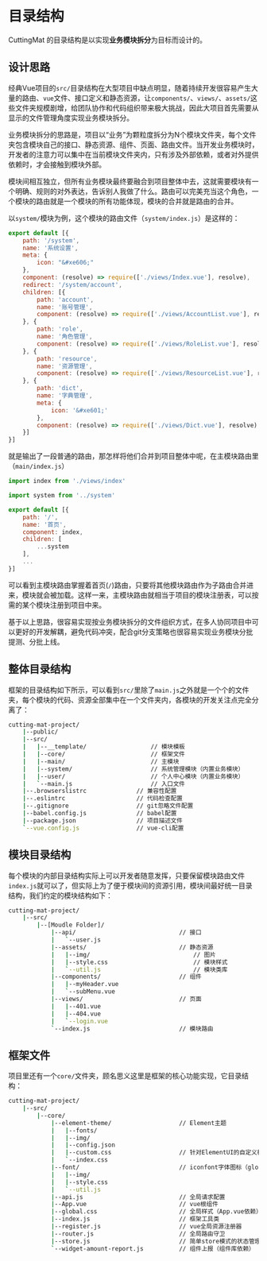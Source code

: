 # 目录结构

CuttingMat 的目录结构是以实现**业务模块拆分**为目标而设计的。

## 设计思路

经典Vue项目的`src/`目录结构在大型项目中缺点明显，随着持续开发很容易产生大量的路由、`vue`文件、接口定义和静态资源，让`components/`、`views/`、`assets/`这些文件夹规模剧增，给团队协作和代码组织带来极大挑战，因此大项目首先需要从显示的文件管理角度实现业务模块拆分。

业务模块拆分的思路是，项目以“业务”为颗粒度拆分为N个模块文件夹，每个文件夹包含模块自己的接口、静态资源、组件、页面、路由文件。当开发业务模块时，开发者的注意力可以集中在当前模块文件夹内，只有涉及外部依赖，或者对外提供依赖时，才会接触到模块外部。

模块间相互独立，但所有业务模块最终要融合到项目整体中去，这就需要模块有一个明确、规则的对外表达，告诉别人我做了什么。路由可以完美充当这个角色，一个模块的路由就是一个模块的所有功能体现，模块的合并就是路由的合并。

以`system/`模块为例，这个模块的路由文件（`system/index.js`）是这样的：

``` javascript
export default [{
    path: '/system',
    name: '系统设置',
    meta: {
        icon: "&#xe606;"
    },
    component: (resolve) => require(['./views/Index.vue'], resolve),
    redirect: '/system/account',
    children: [{
        path: 'account',
        name: '账号管理',
        component: (resolve) => require(['./views/AccountList.vue'], resolve)
    }, {
        path: 'role',
        name: '角色管理',
        component: (resolve) => require(['./views/RoleList.vue'], resolve)
    }, {
        path: 'resource',
        name: '资源管理',
        component: (resolve) => require(['./views/ResourceList.vue'], resolve)
    }, {
        path: 'dict',
        name: '字典管理',
        meta: {
            icon: '&#xe601;'
        },
        component: (resolve) => require(['./views/Dict.vue'], resolve)
    }]
}]
```

就是输出了一段普通的路由，那怎样将他们合并到项目整体中呢，在主模块路由里（`main/index.js`）

``` javascript
import index from './views/index'

import system from '../system'

export default [{
    path: '/',
    name: '首页',
    component: index,
    children: [
        ...system
    ], 
    ...
}]

```

可以看到主模块路由掌握着首页(`/`)路由，只要将其他模块路由作为子路由合并进来，模块就会被加载。这样一来，主模块路由就相当于项目的模块注册表，可以按需的某个模块注册到项目中来。

基于以上思路，很容易实现按业务模块拆分的文件组织方式，在多人协同项目中可以更好的开发解耦，避免代码冲突，配合git分支策略也很容易实现业务模块分批提测、分批上线。

## 整体目录结构

框架的目录结构如下所示，可以看到`src/`里除了`main.js`之外就是一个个的文件夹，每个模块的代码、资源全部集中在一个文件夹内，各模块的开发关注点完全分离了：

``` bash
cutting-mat-project/
    |--public/ 
    |--src/
    |   |--__template/                  // 模块模板
    |   |--core/                        // 框架文件
    |   |--main/                        // 主模块
    |   |--system/                      // 系统管理模块（内置业务模块）
    |   |--user/                        // 个人中心模块（内置业务模块）
    |   `--main.js                      // 入口文件
    |--.browserslistrc              // 兼容性配置
    |--.eslintrc                    // 代码检查配置
    |--.gitignore                   // git忽略文件配置
    |--babel.config.js              // babel配置
    |--package.json                 // 项目描述文件
    `--vue.config.js                // vue-cli配置
```

## 模块目录结构

每个模块的内部目录结构实际上可以开发者随意发挥，只要保留模块路由文件`index.js`就可以了，但实际上为了便于模块间的资源引用，模块间最好统一目录结构，我们约定的模块结构如下：

``` bash
cutting-mat-project/
    |--src/
        |--[Moudle Folder]/
            |--api/                             // 接口
            |   `--user.js 
            |--assets/                          // 静态资源
            |   |--img/                             // 图片
            |   |--style.css                        // 模块样式
            |   `--util.js                          // 模块类库
            |--components/                      // 组件
            |   |--myHeader.vue
            |   `--subMenu.vue
            |--views/                           // 页面
            |   |--401.vue
            |   |--404.vue
            |   `--login.vue
            `--index.js                         // 模块路由
```

## 框架文件

项目里还有一个`core/`文件夹，顾名思义这里是框架的核心功能实现，它目录结构：

``` bash
cutting-mat-project/
    |--src/
        |--core/
            |--element-theme/                   // Element主题
            |   |--fonts/
            |   |--img/
            |   |--config.json
            |   |--custom.css                   // 针对ElementUI的自定义样式
            |   `--index.css
            |--font/                            // iconfont字体图标（global.css依赖）
            |   |--img/ 
            |   |--style.css 
            |   `--util.js 
            |--api.js                           // 全局请求配置
            |--App.vue                          // vue根组件
            |--global.css                       // 全局样式（App.vue依赖）
            |--index.js                         // 框架工具类
            |--register.js                      // vue全局资源注册器
            |--router.js                        // 全局路由守卫
            |--store.js                         // 简单store模式的状态管理
            `--widget-amount-report.js          // 组件上报（组件库依赖）
```
